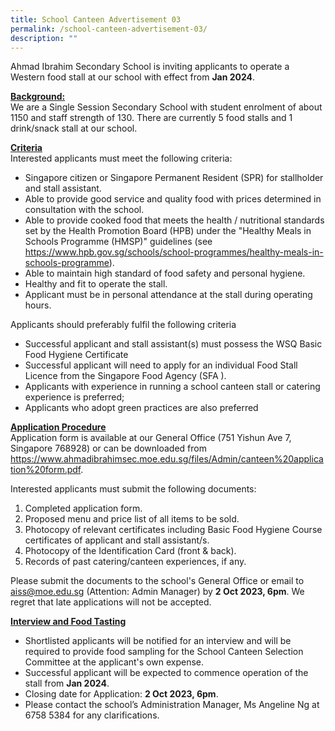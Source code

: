 ```yaml
---
title: School Canteen Advertisement 03
permalink: /school-canteen-advertisement-03/
description: ""
---
```

Ahmad Ibrahim Secondary School is inviting applicants to operate a Western food stall at our school
with effect from **Jan 2024**.

<u><b>Background:</b></u><br>
We are a Single Session Secondary School with student enrolment of about 1150 and staff strength
of 130. There are currently 5 food stalls and 1 drink/snack stall at our school.

<u><b>Criteria</b></u><br>
Interested applicants must meet the following criteria:
* Singapore citizen or Singapore Permanent Resident (SPR) for stallholder and stall assistant.
* Able to provide good service and quality food with prices determined in consultation with
the school.
* Able to provide cooked food that meets the health / nutritional standards set by the Health
Promotion Board (HPB) under the "Healthy Meals in Schools Programme (HMSP)" guidelines
(see https://www.hpb.gov.sg/schools/school-programmes/healthy-meals-in-schools-programme).
* Able to maintain high standard of food safety and personal hygiene.
* Healthy and fit to operate the stall.
* Applicant must be in personal attendance at the stall during operating hours.

Applicants should preferably fulfil the following criteria
* Successful applicant and stall assistant(s) must possess the WSQ Basic Food Hygiene
Certificate
* Successful applicant will need to apply for an individual Food Stall Licence from the
Singapore Food Agency (SFA ).
* Applicants with experience in running a school canteen stall or catering experience is
preferred;
* Applicants who adopt green practices are also preferred


<u><b>Application Procedure</b></u><br>
Application form is available at our General Office (751 Yishun Ave 7, Singapore 768928) or can be
downloaded from
https://www.ahmadibrahimsec.moe.edu.sg/files/Admin/canteen%20application%20form.pdf.

Interested applicants must submit the following documents:
1. Completed application form.
2. Proposed menu and price list of all items to be sold.
3. Photocopy of relevant certificates including Basic Food Hygiene Course certificates of
applicant and stall assistant/s.
4. Photocopy of the Identification Card (front &amp; back).
5. Records of past catering/canteen experiences, if any.

Please submit the documents to the school's General Office or email to aiss@moe.edu.sg (Attention:
Admin Manager) by **2 Oct 2023, 6pm**. We regret that late applications will not be accepted.

<u><b>Interview and Food Tasting</b></u><br>
* Shortlisted applicants will be notified for an interview and will be required to provide food
sampling for the School Canteen Selection Committee at the applicant's own expense.
* Successful applicant will be expected to commence operation of the stall from **Jan 2024**.
* Closing date for Application:&nbsp;**2 Oct 2023, 6pm**.
* Please contact the school’s Administration Manager, Ms Angeline Ng at 6758 5384 for any
clarifications.